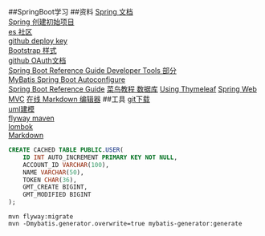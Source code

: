 ##SpringBoot学习
##资料
[Spring 文档](https://spring.io/guides)  
[Spring 创建初始项目](https://spring.io/guides/gs/serving-web-content/)  
[es 社区](https://elasticsearch.cn/explore)  
[github deploy key](https://developer.github.com/v3/guides/managing-deploy-keys/#deploy-keys)  
[Bootstrap 样式](https://v3.bootcss.com/getting-started/)  
[github OAuth文档](https://developer.github.com/apps/building-oauth-apps/creating-an-oauth-app/)  
[Spring Boot Reference Guide Developer Tools 部分](https://docs.spring.io/spring-boot/docs/2.0.0.RC1/reference/htmlsingle/#using-boot-devtools)  
[MyBatis Spring Boot Autoconfigure](www.mybatis.org/spring-boot-starter/mybatis-spring-boot-autoconfigure/index.html)  
[Spring Boot Reference Guide](https://docs.spring.io/spring-boot/docs/2.0.0.RC1/reference/htmlsingle/#boot-features-embedded-database-support)
[菜鸟教程 数据库](https://www.runoob.com/mysql/mysql-insert-query.html)
[Using Thymeleaf](https://www.thymeleaf.org/doc/tutorials/3.0/usingthymeleaf.html#setting-attribute-values)
[Spring Web MVC](https://docs.spring.io/spring/docs/5.0.3.RELEASE/spring-framework-reference/web.html#mvc-handlermapping-interceptor)
[在线 Markdown 编辑器](http://editor.md.ipandao.com/)
##工具
[git下载](https://git-scm.com/download)  
[uml建模](https://www.visual-paradigm.com/cn/)  
[flyway maven](https://flywaydb.org/getstarted/firststeps/maven)  
[lombok](https://www.projectlombok.org/)  
[Markdown](https://pandao.github.io/editor.md/)

```sql
CREATE CACHED TABLE PUBLIC.USER(
    ID INT AUTO_INCREMENT PRIMARY KEY NOT NULL,
    ACCOUNT_ID VARCHAR(100),
    NAME VARCHAR(50),
    TOKEN CHAR(36),
    GMT_CREATE BIGINT,
    GMT_MODIFIED BIGINT
);
```

```
mvn flyway:migrate  
mvn -Dmybatis.generator.overwrite=true mybatis-generator:generate
```
